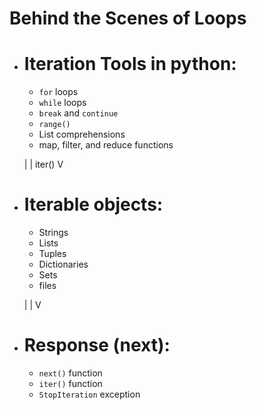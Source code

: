 # Behind the Scenes of Loops

- # Iteration Tools in python:
    - `for` loops
    - `while` loops
    - `break` and `continue`
    - `range()`
    - List comprehensions
    - map, filter, and reduce functions
    
    |
    |   iter()
    V

- # Iterable objects:
    - Strings
    - Lists
    - Tuples
    - Dictionaries
    - Sets
    - files

    |
    |
    V

- # Response (__next__):
    - `next()` function
    - `iter()` function
    - `StopIteration` exception


